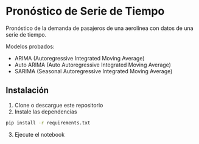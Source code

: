 # Pronóstico de Serie de Tiempo
Pronóstico de la demanda de pasajeros de una aerolínea con datos de una serie de tiempo.

Modelos probados:
+ ARIMA (Autoregressive Integrated Moving Average)
+ Auto ARIMA (Auto Autoregressive Integrated Moving Average)
+ SARIMA (Seasonal Autoregressive Integrated Moving Average)

## Instalación
1. Clone o descargue este repositorio
2. Instale las dependencias
```bash
pip install -r requirements.txt
```
3. Ejecute el notebook
